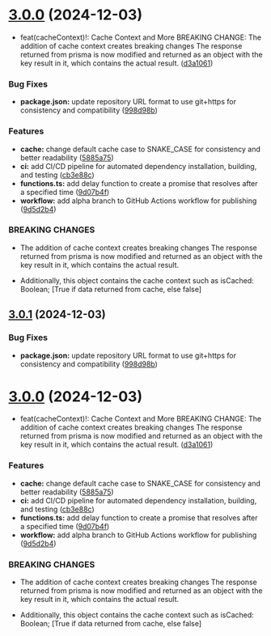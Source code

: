 # [3.0.0](https://github.com/yxx4c/prisma-extension-redis/compare/v2.2.1...v3.0.0) (2024-12-03)


* feat(cacheContext)!: Cache Context and More BREAKING CHANGE: The addition of cache context creates breaking changes The response returned from prisma is now modified and returned as an object with the key result in it, which contains the actual result. ([d3a1061](https://github.com/yxx4c/prisma-extension-redis/commit/d3a1061f1e14fc860b040699e95ea11abab181d6))


### Bug Fixes

* **package.json:** update repository URL format to use git+https for consistency and compatibility ([998d98b](https://github.com/yxx4c/prisma-extension-redis/commit/998d98b19c90ba54bc4d7eb2e4b192b6bbf478a7))


### Features

* **cache:** change default cache case to SNAKE_CASE for consistency and better readability ([5885a75](https://github.com/yxx4c/prisma-extension-redis/commit/5885a7559f74302c87e72410f613cb9f65ca6530))
* **ci:** add CI/CD pipeline for automated dependency installation, building, and testing ([cb3e88c](https://github.com/yxx4c/prisma-extension-redis/commit/cb3e88cd99c8e7882ca6547840318308e691fd4c))
* **functions.ts:** add delay function to create a promise that resolves after a specified time ([9d07b4f](https://github.com/yxx4c/prisma-extension-redis/commit/9d07b4f57b7bb750b122e65bab2c01473ca0e15e))
* **workflow:** add alpha branch to GitHub Actions workflow for publishing ([9d5d2b4](https://github.com/yxx4c/prisma-extension-redis/commit/9d5d2b45e946ec1ee341134e7dcdbed347ad294f))


### BREAKING CHANGES

* The addition of cache context creates breaking changes
The response returned from prisma is now modified and returned as an
object with the key result in it, which contains the actual result.

- Additionally, this object contains the cache context such as
        isCached: Boolean; [True if data returned from cache, else false]

## [3.0.1](https://github.com/yxx4c/prisma-extension-redis/compare/v3.0.0...v3.0.1) (2024-12-03)


### Bug Fixes

* **package.json:** update repository URL format to use git+https for consistency and compatibility ([998d98b](https://github.com/yxx4c/prisma-extension-redis/commit/998d98b19c90ba54bc4d7eb2e4b192b6bbf478a7))

# [3.0.0](https://github.com/yxx4c/prisma-extension-redis/compare/v2.2.1...v3.0.0) (2024-12-03)


* feat(cacheContext)!: Cache Context and More BREAKING CHANGE: The addition of cache context creates breaking changes The response returned from prisma is now modified and returned as an object with the key result in it, which contains the actual result. ([d3a1061](https://github.com/yxx4c/prisma-extension-redis/commit/d3a1061f1e14fc860b040699e95ea11abab181d6))


### Features

* **cache:** change default cache case to SNAKE_CASE for consistency and better readability ([5885a75](https://github.com/yxx4c/prisma-extension-redis/commit/5885a7559f74302c87e72410f613cb9f65ca6530))
* **ci:** add CI/CD pipeline for automated dependency installation, building, and testing ([cb3e88c](https://github.com/yxx4c/prisma-extension-redis/commit/cb3e88cd99c8e7882ca6547840318308e691fd4c))
* **functions.ts:** add delay function to create a promise that resolves after a specified time ([9d07b4f](https://github.com/yxx4c/prisma-extension-redis/commit/9d07b4f57b7bb750b122e65bab2c01473ca0e15e))
* **workflow:** add alpha branch to GitHub Actions workflow for publishing ([9d5d2b4](https://github.com/yxx4c/prisma-extension-redis/commit/9d5d2b45e946ec1ee341134e7dcdbed347ad294f))


### BREAKING CHANGES

* The addition of cache context creates breaking changes
The response returned from prisma is now modified and returned as an
object with the key result in it, which contains the actual result.

- Additionally, this object contains the cache context such as
        isCached: Boolean; [True if data returned from cache, else false]
